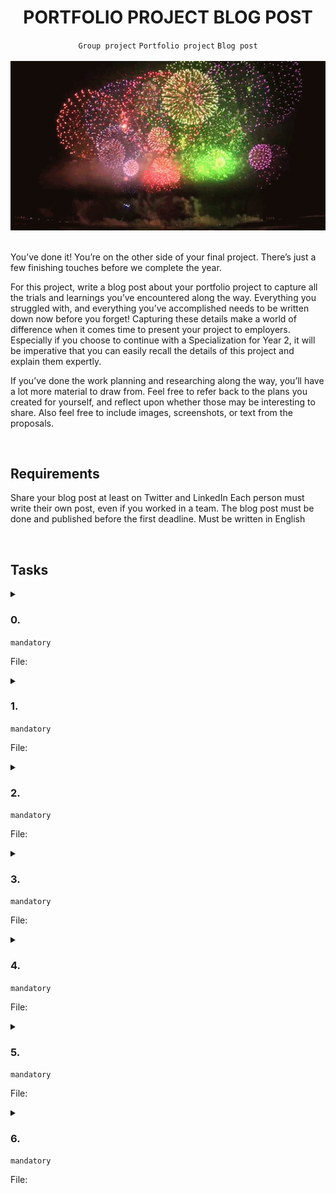 <h1 align="center"><b>PORTFOLIO PROJECT BLOG POST</b></h1>
<div align="center"><code>Group project</code> <code>Portfolio project</code> <code>Blog post</code></div>

<br>

<div align="center"><img src="https://github.com/codenvibes/alx-portfolio_project/blob/master/portfolio%20project%20blog%20post/images/cc88d6531c448e2b71d4.gif"></div>

<br>

You’ve done it! You’re on the other side of your final project. There’s just a few finishing touches before we complete the year.

For this project, write a blog post about your portfolio project to capture all the trials and learnings you’ve encountered along the way. Everything you struggled with, and everything you’ve accomplished needs to be written down now before you forget! Capturing these details make a world of difference when it comes time to present your project to employers. Especially if you choose to continue with a Specialization for Year 2, it will be imperative that you can easily recall the details of this project and explain them expertly.

If you’ve done the work planning and researching along the way, you’ll have a lot more material to draw from. Feel free to refer back to the plans you created for yourself, and reflect upon whether those may be interesting to share. Also feel free to include images, screenshots, or text from the proposals.


<!-- <br>
<hr>
<h3><a href=>Notes</a></h3>
<hr> -->

<br>

## Requirements
Share your blog post at least on Twitter and LinkedIn
Each person must write their own post, even if you worked in a team.
The blog post must be done and published before the first deadline.
Must be written in English


<!-- <br>

## Background Context -->


<!-- <br>

## More Info -->

<br>

## Tasks
<details>
<summary>

### 0. 
`mandatory`

File: []()
</summary>


</details>

<details>
<summary>

### 1. 
`mandatory`

File: []()
</summary>


</details>

<details>
<summary>

### 2. 
`mandatory`

File: []()
</summary>


</details>

<details>
<summary>

### 3. 
`mandatory`

File: []()
</summary>


</details>

<details>
<summary>

### 4. 
`mandatory`

File: []()
</summary>


</details>

<details>
<summary>

### 5. 
`mandatory`

File: []()
</summary>


</details>

<details>
<summary>

### 6. 
`mandatory`

File: []()
</summary>


</details>


